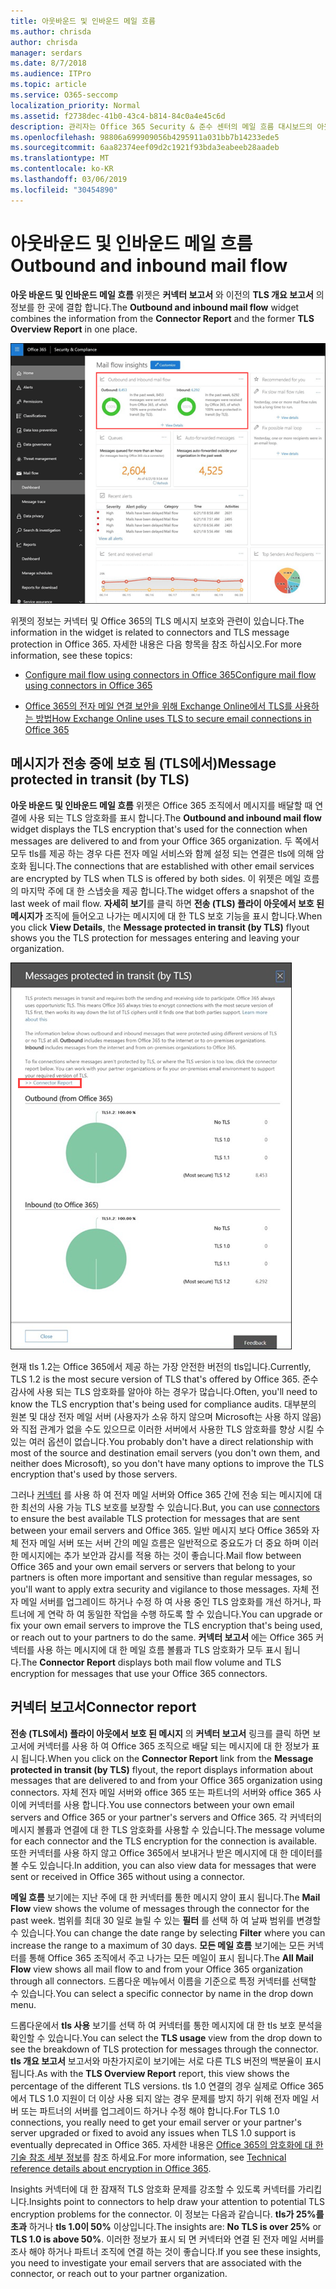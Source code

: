 ```yaml
---
title: 아웃바운드 및 인바운드 메일 흐름
ms.author: chrisda
author: chrisda
manager: serdars
ms.date: 8/7/2018
ms.audience: ITPro
ms.topic: article
ms.service: O365-seccomp
localization_priority: Normal
ms.assetid: f2738dec-41b0-43c4-b814-84c0a4e45c6d
description: 관리자는 Office 365 Security & 준수 센터의 메일 흐름 대시보드의 아웃 바운드 및 인바운드 메일 흐름 위젯에 대해 알아볼 수 있습니다.
ms.openlocfilehash: 98806a699909056b4295911a031bb7b14233ede5
ms.sourcegitcommit: 6aa82374eef09d2c1921f93bda3eabeeb28aadeb
ms.translationtype: MT
ms.contentlocale: ko-KR
ms.lasthandoff: 03/06/2019
ms.locfileid: "30454890"
---
```

# <a name="outbound-and-inbound-mail-flow"></a><span data-ttu-id="3d097-103">아웃바운드 및 인바운드 메일 흐름</span><span class="sxs-lookup"><span data-stu-id="3d097-103">Outbound and inbound mail flow</span></span>

<span data-ttu-id="3d097-104">**아웃 바운드 및 인바운드 메일 흐름** 위젯은 **커넥터 보고서** 와 이전의 **TLS 개요 보고서** 의 정보를 한 곳에 결합 합니다.</span><span class="sxs-lookup"><span data-stu-id="3d097-104">The **Outbound and inbound mail flow** widget combines the information from the **Connector Report** and the former **TLS Overview Report** in one place.</span></span>

![Office 365 보안 & 준수 센터의 메일 흐름 대시보드의 아웃 바운드 및 인바운드 메일 흐름 보고서](media/2c591d1c-bad6-4b72-890e-f8fdfd4f447a.png)

<span data-ttu-id="3d097-106">위젯의 정보는 커넥터 및 Office 365의 TLS 메시지 보호와 관련이 있습니다.</span><span class="sxs-lookup"><span data-stu-id="3d097-106">The information in the widget is related to connectors and TLS message protection in Office 365.</span></span> <span data-ttu-id="3d097-107">자세한 내용은 다음 항목을 참조 하십시오.</span><span class="sxs-lookup"><span data-stu-id="3d097-107">For more information, see these topics:</span></span>

- [<span data-ttu-id="3d097-108">Configure mail flow using connectors in Office 365</span><span class="sxs-lookup"><span data-stu-id="3d097-108">Configure mail flow using connectors in Office 365</span></span>](https://technet.microsoft.com/library/ms.exch.eac.connectorselection.aspx)

- [<span data-ttu-id="3d097-109">Office 365의 전자 메일 연결 보안을 위해 Exchange Online에서 TLS를 사용하는 방법</span><span class="sxs-lookup"><span data-stu-id="3d097-109">How Exchange Online uses TLS to secure email connections in Office 365</span></span>](https://support.office.com/article/4CDE0CDA-3430-4DC0-B489-F2C0736C929F)

## <a name="message-protected-in-transit-by-tls"></a><span data-ttu-id="3d097-110">메시지가 전송 중에 보호 됨 (TLS에서)</span><span class="sxs-lookup"><span data-stu-id="3d097-110">Message protected in transit (by TLS)</span></span>

<span data-ttu-id="3d097-111">**아웃 바운드 및 인바운드 메일 흐름** 위젯은 Office 365 조직에서 메시지를 배달할 때 연결에 사용 되는 TLS 암호화를 표시 합니다.</span><span class="sxs-lookup"><span data-stu-id="3d097-111">The **Outbound and inbound mail flow** widget displays the TLS encryption that's used for the connection when messages are delivered to and from your Office 365 organization.</span></span> <span data-ttu-id="3d097-112">두 쪽에서 모두 tls를 제공 하는 경우 다른 전자 메일 서비스와 함께 설정 되는 연결은 tls에 의해 암호화 됩니다.</span><span class="sxs-lookup"><span data-stu-id="3d097-112">The connections that are established with other email services are encrypted by TLS when TLS is offered by both sides.</span></span> <span data-ttu-id="3d097-113">이 위젯은 메일 흐름의 마지막 주에 대 한 스냅숏을 제공 합니다.</span><span class="sxs-lookup"><span data-stu-id="3d097-113">The widget offers a snapshot of the last week of mail flow.</span></span> <span data-ttu-id="3d097-114">**자세히 보기**를 클릭 하면 **전송 (TLS) 플라이 아웃에서 보호 된 메시지가** 조직에 들어오고 나가는 메시지에 대 한 TLS 보호 기능을 표시 합니다.</span><span class="sxs-lookup"><span data-stu-id="3d097-114">When you click **View Details**, the **Message protected in transit (by TLS)** flyout shows you the TLS protection for messages entering and leaving your organization.</span></span>

![Office 365 보안 & 준수 센터의 전송 (TLS에서) 플라이 아웃에서 보호 되는 메시지](media/825aa74c-413d-4141-8e3c-dfe68ae78eed.png)

<span data-ttu-id="3d097-116">현재 tls 1.2는 Office 365에서 제공 하는 가장 안전한 버전의 tls입니다.</span><span class="sxs-lookup"><span data-stu-id="3d097-116">Currently, TLS 1.2 is the most secure version of TLS that's offered by Office 365.</span></span> <span data-ttu-id="3d097-117">준수 감사에 사용 되는 TLS 암호화를 알아야 하는 경우가 많습니다.</span><span class="sxs-lookup"><span data-stu-id="3d097-117">Often, you'll need to know the TLS encryption that's being used for compliance audits.</span></span> <span data-ttu-id="3d097-118">대부분의 원본 및 대상 전자 메일 서버 (사용자가 소유 하지 않으며 Microsoft는 사용 하지 않음)와 직접 관계가 없을 수도 있으므로 이러한 서버에서 사용한 TLS 암호화를 향상 시킬 수 있는 여러 옵션이 없습니다.</span><span class="sxs-lookup"><span data-stu-id="3d097-118">You probably don't have a direct relationship with most of the source and destination email servers (you don't own them, and neither does Microsoft), so you don't have many options to improve the TLS encryption that's used by those servers.</span></span>

<span data-ttu-id="3d097-119">그러나 [커넥터](https://technet.microsoft.com/library/ms.exch.eac.connectorselection.aspx) 를 사용 하 여 전자 메일 서버와 Office 365 간에 전송 되는 메시지에 대 한 최선의 사용 가능 TLS 보호를 보장할 수 있습니다.</span><span class="sxs-lookup"><span data-stu-id="3d097-119">But, you can use [connectors](https://technet.microsoft.com/library/ms.exch.eac.connectorselection.aspx) to ensure the best available TLS protection for messages that are sent between your email servers and Office 365.</span></span> <span data-ttu-id="3d097-120">일반 메시지 보다 Office 365와 자체 전자 메일 서버 또는 서버 간의 메일 흐름은 일반적으로 중요도가 더 중요 하며 이러한 메시지에는 추가 보안과 감시를 적용 하는 것이 좋습니다.</span><span class="sxs-lookup"><span data-stu-id="3d097-120">Mail flow between Office 365 and your own email servers or servers that belong to your partners is often more important and sensitive than regular messages, so you'll want to apply extra security and vigilance to those messages.</span></span> <span data-ttu-id="3d097-121">자체 전자 메일 서버를 업그레이드 하거나 수정 하 여 사용 중인 TLS 암호화를 개선 하거나, 파트너에 게 연락 하 여 동일한 작업을 수행 하도록 할 수 있습니다.</span><span class="sxs-lookup"><span data-stu-id="3d097-121">You can upgrade or fix your own email servers to improve the TLS encryption that's being used, or reach out to your partners to do the same.</span></span> <span data-ttu-id="3d097-122">**커넥터 보고서** 에는 Office 365 커넥터를 사용 하는 메시지에 대 한 메일 흐름 볼륨과 TLS 암호화가 모두 표시 됩니다.</span><span class="sxs-lookup"><span data-stu-id="3d097-122">The **Connector Report** displays both mail flow volume and TLS encryption for messages that use your Office 365 connectors.</span></span>

## <a name="connector-report"></a><span data-ttu-id="3d097-123">커넥터 보고서</span><span class="sxs-lookup"><span data-stu-id="3d097-123">Connector report</span></span>

<span data-ttu-id="3d097-124">**전송 (TLS에서) 플라이 아웃에서 보호 된 메시지** 의 **커넥터 보고서** 링크를 클릭 하면 보고서에 커넥터를 사용 하 여 Office 365 조직으로 배달 되는 메시지에 대 한 정보가 표시 됩니다.</span><span class="sxs-lookup"><span data-stu-id="3d097-124">When you click on the **Connector Report** link from the **Message protected in transit (by TLS)** flyout, the report displays information about messages that are delivered to and from your Office 365 organization using connectors.</span></span> <span data-ttu-id="3d097-125">자체 전자 메일 서버와 office 365 또는 파트너의 서버와 office 365 사이에 커넥터를 사용 합니다.</span><span class="sxs-lookup"><span data-stu-id="3d097-125">You use connectors between your own email servers and Office 365 or your partner's servers and Office 365.</span></span> <span data-ttu-id="3d097-126">각 커넥터의 메시지 볼륨과 연결에 대 한 TLS 암호화를 사용할 수 있습니다.</span><span class="sxs-lookup"><span data-stu-id="3d097-126">The message volume for each connector and the TLS encryption for the connection is available.</span></span> <span data-ttu-id="3d097-127">또한 커넥터를 사용 하지 않고 Office 365에서 보내거나 받은 메시지에 대 한 데이터를 볼 수도 있습니다.</span><span class="sxs-lookup"><span data-stu-id="3d097-127">In addition, you can also view data for messages that were sent or received in Office 365 without using a connector.</span></span>

<span data-ttu-id="3d097-128">**메일 흐름** 보기에는 지난 주에 대 한 커넥터를 통한 메시지 양이 표시 됩니다.</span><span class="sxs-lookup"><span data-stu-id="3d097-128">The **Mail Flow** view shows the volume of messages through the connector for the past week.</span></span> <span data-ttu-id="3d097-129">범위를 최대 30 일로 늘릴 수 있는 **필터** 를 선택 하 여 날짜 범위를 변경할 수 있습니다.</span><span class="sxs-lookup"><span data-stu-id="3d097-129">You can change the date range by selecting **Filter** where you can increase the range to a maximum of 30 days.</span></span> <span data-ttu-id="3d097-130">**모든 메일 흐름** 보기에는 모든 커넥터를 통해 Office 365 조직에서 주고 나가는 모든 메일이 표시 됩니다.</span><span class="sxs-lookup"><span data-stu-id="3d097-130">The **All Mail Flow** view shows all mail flow to and from your Office 365 organization through all connectors.</span></span> <span data-ttu-id="3d097-131">드롭다운 메뉴에서 이름을 기준으로 특정 커넥터를 선택할 수 있습니다.</span><span class="sxs-lookup"><span data-stu-id="3d097-131">You can select a specific connector by name in the drop down menu.</span></span>

<span data-ttu-id="3d097-132">드롭다운에서 **tls 사용** 보기를 선택 하 여 커넥터를 통한 메시지에 대 한 tls 보호 분석을 확인할 수 있습니다.</span><span class="sxs-lookup"><span data-stu-id="3d097-132">You can select the **TLS usage** view from the drop down to see the breakdown of TLS protection for messages through the connector.</span></span> <span data-ttu-id="3d097-133">**tls 개요 보고서** 보고서와 마찬가지로이 보기에는 서로 다른 TLS 버전의 백분율이 표시 됩니다.</span><span class="sxs-lookup"><span data-stu-id="3d097-133">As with the **TLS Overview Report** report, this view shows the percentage of the different TLS versions.</span></span> <span data-ttu-id="3d097-134">tls 1.0 연결의 경우 실제로 Office 365에서 TLS 1.0 지원이 더 이상 사용 되지 않는 경우 문제를 방지 하기 위해 전자 메일 서버 또는 파트너의 서버를 업그레이드 하거나 수정 해야 합니다.</span><span class="sxs-lookup"><span data-stu-id="3d097-134">For TLS 1.0 connections, you really need to get your email server or your partner's server upgraded or fixed to avoid any issues when TLS 1.0 support is eventually deprecated in Office 365.</span></span> <span data-ttu-id="3d097-135">자세한 내용은 [Office 365의 암호화에 대 한 기술 참조 세부 정보](https://support.office.com/article/862cbe93-4268-4ef9-ba79-277545ecf221)를 참조 하세요.</span><span class="sxs-lookup"><span data-stu-id="3d097-135">For more information, see [Technical reference details about encryption in Office 365](https://support.office.com/article/862cbe93-4268-4ef9-ba79-277545ecf221).</span></span>

<span data-ttu-id="3d097-136">Insights 커넥터에 대 한 잠재적 TLS 암호화 문제를 강조할 수 있도록 커넥터를 가리킵니다.</span><span class="sxs-lookup"><span data-stu-id="3d097-136">Insights point to connectors to help draw your attention to potential TLS encryption problems for the connector.</span></span> <span data-ttu-id="3d097-137">이 정보는 다음과 같습니다. **tls가 25%를 초과** 하거나 **tls 1.0이 50%** 이상입니다.</span><span class="sxs-lookup"><span data-stu-id="3d097-137">The insights are: **No TLS is over 25%** or **TLS 1.0 is above 50%**.</span></span> <span data-ttu-id="3d097-138">이러한 정보가 표시 되 면 커넥터와 연결 된 전자 메일 서버를 조사 해야 하거나 파트너 조직에 연결 하는 것이 좋습니다.</span><span class="sxs-lookup"><span data-stu-id="3d097-138">If you see these insights, you need to investigate your email servers that are associated with the connector, or reach out to your partner organization.</span></span>

